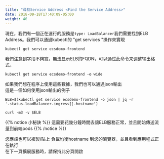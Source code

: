 ```yaml
---
title: "尋找Service Address <Find the Service Address>"
date: 2018-09-18T17:40:09-05:00
weight: 40
---
```


<!--Now that we have a running service that is `type: LoadBalancer` we need to find
the ELB's address.  We can do this by using the `get services` operation of kubectl:-->
現在，我們有一個正在運行的服務是`type: LoadBalancer`我們需要找到ELB Address。我們可以通過kubectl的 "get services "操作來實現

```
kubectl get service ecsdemo-frontend
```

<!--Notice the field isn't wide enough to show the FQDN of the ELB. We can adjust the
output format with this command:-->
我們注意到字段不夠寬，無法显示ELB的FQDN，可以通过此命令来调整输出格式。
```
kubectl get service ecsdemo-frontend -o wide
```

<!--If we wanted to use the data programatically, we can also output via json. This is
an example of how we might be able to make use of json output:-->
如果我們想在程序上使用這些數據，我們也可以通過json輸出<br>
這是一個如何使用json輸出的例子
```
ELB=$(kubectl get service ecsdemo-frontend -o json | jq -r '.status.loadBalancer.ingress[].hostname')

curl -m3 -v $ELB
```
<!--{{% notice tip %}}
It will take several minutes for the ELB to become healthy and start passing traffic to the frontend pods.
{{% /notice %}}

You should also be able to copy/paste the loadBalancer hostname into your browser and see the application running.
Keep this tab open while we scale the services up on the next page.-->

{{% notice 小秘訣 %}}
這需要花幾分鐘時間去讓ELB服務正常，並且開始傳送流量到前端pods
{{% /notice %}}

您應該也可以複製/貼上 負載均衡hostname 到您的瀏覽器，並且看到應用程式正在執行<br>
在下一頁擴展服務時，請保持此分頁開啟
